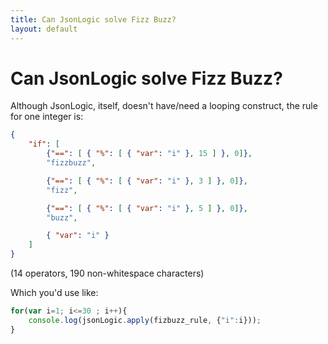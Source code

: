 ```yaml
---
title: Can JsonLogic solve Fizz Buzz?
layout: default
---
```


# Can JsonLogic solve Fizz Buzz?


Although JsonLogic, itself, doesn't have/need a looping construct, the rule for one integer is:

```json
{
	"if": [
		{"==": [ { "%": [ { "var": "i" }, 15 ] }, 0]},
		"fizzbuzz",

		{"==": [ { "%": [ { "var": "i" }, 3 ] }, 0]},
		"fizz",

		{"==": [ { "%": [ { "var": "i" }, 5 ] }, 0]},
		"buzz",

		{ "var": "i" }
	]
}
```
(14 operators, 190 non-whitespace characters)

Which you'd use like:

```js
for(var i=1; i<=30 ; i++){
	console.log(jsonLogic.apply(fizbuzz_rule, {"i":i}));
}
```

